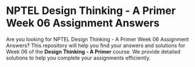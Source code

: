# NPTEL Design Thinking - A Primer Week 06 Assignment Answers

Are you looking for NPTEL Design Thinking - A Primer Week 06 Assignment Answers? This repository will help you find your answers and solutions for Week 06 of the **Design Thinking - A Primer** course. We provide detailed solutions to help you complete your assignments efficiently.